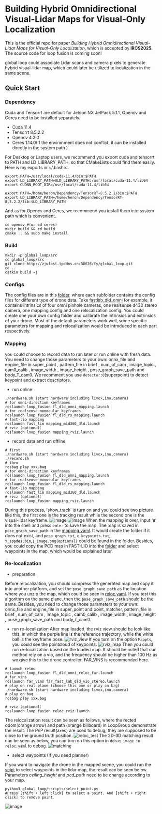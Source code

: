 # Building Hybrid Omnidirectional Visual-Lidar Maps for Visual-Only Localization

This is the official repo for paper *Building Hybrid Omnidirectional Visual-Lidar Maps for Visual-Only Localization*, which is accepted by **IROS2025**. The source code for loop fusion is coming soon!

global loop could associate Lidar scans and camera pixels to generate hybrid visual-lidar map, which could later be utilized to localization in the same scene.

## Quick Start
### Dependency
Cuda and Tensorrt are default for Jetson NX JetPack 5.1.1, Opencv and Ceres need to be installed separately.
- Cuda 11.4 
- Tensorrt 8.5.2.2 
- Opencv 4.2.0
- Ceres 1.14.0(If the environment does not conflict, it can be installed directly in the system path
)

For Desktop or Laptop users, we recommend you export cuda and tensorrt to PATH and LD_LIBRARY_PATH, so that CMakeLists could find them easily. Here is my exports in ~/.bashrc.
```shell
export PATH=/usr/local/cuda-11.4/bin:$PATH
export LD_LIBRARY_PATH=$LD_LIBRARY_PATH:/usr/local/cuda-11.4/lib64
export CUDNN_ROOT_DIR=/usr/local/cuda-11.4/lib64

export PATH=/home/heron/Dependency/TensorRT-8.5.2.2/bin:$PATH
export LD_LIBRARY_PATH=/home/heron/Dependency/TensorRT-8.5.2.2/lib:$LD_LIBRARY_PATH
```
And as for Opencv and Ceres, we recommend you install them into system path which is convenient.
```shell
cd opencv #(or cd ceres)
mkdir build && cd build
cmake .. && sudo make install
```

### Build
```shell
mkdir -p global_loop/src
cd global_loop/src
git clone http://zjufast.tpddns.cn:38026/fy/global_loop.git
cd ..
catkin build -j
```
### Configs
The config files are in this [folder](/global_loop/config), where each subfolder contains the config files for different type of drone data. Take [fastlab_dld_omni](/global_loop/config/fastlab_dld_omni) for example, it contains intrinsics of four omni pinhole cameras, one realsense d430 stereo camera, one mapping config and one relocalization config. You could create one your own config folder and calibrate the intrinsics and extrinsics of your drone. Most of the default parameters work well, some specific parameters for mapping and relocalization would be introduced in each part respectively.

### Mapping
you could choose to record data to run later or run online with fresh data. You need to change those parameters to your own: onnx_file and engine_file in super_point , pattern_file in brief , num_of_cam , image_topic , cam0_calib , image_width , image_height , pose_graph_save_path and body_T_cam0. We recomment you use `detector:0`(superpoint) to detect keypoint and extract descriptors.

- run online

```shell
./hardware.sh (start hardware including livox,imu,camera)
# for omni-direction keyframes
roslaunch loop_fusion fl_dld_omni_mapping.launch
# for realsense monocular keyframes
roslaunch loop_fusion fl_dld_rs_mapping.launch
# fast-lio mapping
roslaunch fast_lio mapping_mid360_dld.launch
# rviz (optional)
roslaunch loop_fusion mapping_rviz.launch
```

- record data and run offline

```shell
# first
./hardware.sh (start hardware including livox,imu,camera)
./record.sh
# then
rosbag play xxx.bag
# for omni-direction keyframes
roslaunch loop_fusion fl_dld_omni_mapping.launch
# for realsense monocular keyframes
roslaunch loop_fusion fl_dld_rs_mapping.launch
# fast-lio mapping
roslaunch fast_lio mapping_mid360_dld.launch
# rviz (optional)
roslaunch loop_fusion mapping_rviz.launch
```

During this process, 'show_track' is turn on and you could see two picture like this, the first one is the tracking result while the second one is the visual-lidar keyframe.
![image](./figs/track.png)
![image](./figs/all.png)
When the mapping is over, input **'s'** into the shell and press `enter` to save the map. The map is saved in `pose_graph_save_path` in the [mapping.yaml](/global_loop/config/fastlab_dld_omni/mapping.yaml). It would create the folder if it does not exist, and `pose_graph.txt`, `x_keypoints.txt`, `x_sppdes.bin`,`1_image.png(optional)` could be found in the folder. Besides, you could copy the PCD map in FAST-LIO into the [folder](/global_loop/PCD) and select waypoints in the map, which would be explained later.

### Re-localization
- preparation

Before relocalization, you should compress the generated map and copy it into another platform, and set the `pose_graph_save_path` as the location where you unzip the map, which could be seen in [reloc.yaml](/global_loop/config/fastlab_dld_omni/reloc.yaml). If you test this algorithm on the same plane, then the `pose_graph_save_path` should be the same. Besides, you need to change those parameters to your own: onnx_file and engine_file in super_point and point_matcher, pattern_file in brief , num_of_cam , image_topic , cam0_calib , image_width , image_height , pose_graph_save_path and body_T_cam0.

- run re-localization
After map loaded, the rviz view should be look like this, in which the purple line is the reference trajectory, while the white ball is the keyframe pose.
![rviz_view](./figs/reloc_rviz.png)
If you turn on the option `Mappts`, you could see the pointcloud of keypoints.
![rviz_map](./figs/reloc_map.png)
Then you could run re-localization based on the loaded map. It should be noted that our method rely on a vio, and the frequency should be higher than 100 Hz as we give this to the drone controller. FAR_VINS is recommended here.
```shell
# launch reloc
roslaunch loop_fusion fl_dld_omni_reloc_far.launch
# far vins
roslaunch far_vins far_fast_lab_dld_vio_stereo.launch 
# play on real plane (choose this one or play on bag)
./hardware.sh (start hardware including livox,imu,camera)
# play on bag
rosbag play xxx.bag

# rviz (optional)
roslaunch loop_fusion reloc_rviz.launch
```
The relocalization result can be seen as follows, where the rected odom(orange arrow) and path (orange billboard) in LoopGroup demonstrate the result. The PnP result(axes) are used to debug, they are supposed to be close to the ground truth position.
![reloc_test](./figs/reloc_test.png)
The 2D-3D matching result can be seen as below, you can turn on this option in `debug_image in reloc.yaml` to debug. 
![matching](./figs/matching.png)
- select waypoints (If you need planner)

If you want to navigate the drone in the mapped scene, you could run the [scipt](/global_loop/scripts/select_point.py) to select waypoints in the lidar map, the result can be seen below. Parameters *ceiling_height* and *pcd_path* need to be change according to your map.
```shell
python3 global_loop/scripts/select_point.py
#Press [shift + left click] to select a point. And [shift + right click] to remove point.
```
![image](./figs/select.png)

